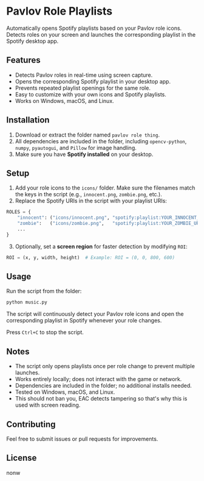 # Pavlov Role Playlists

Automatically opens Spotify playlists based on your Pavlov role icons. Detects roles on your screen and launches the corresponding playlist in the Spotify desktop app.

## Features

* Detects Pavlov roles in real-time using screen capture.
* Opens the corresponding Spotify playlist in your desktop app.
* Prevents repeated playlist openings for the same role.
* Easy to customize with your own icons and Spotify playlists.
* Works on Windows, macOS, and Linux.

## Installation

1. Download or extract the folder named `pavlov role thing`.
2. All dependencies are included in the folder, including `opencv-python`, `numpy`, `pyautogui`, and `Pillow` for image handling.
3. Make sure you have **Spotify installed** on your desktop.

## Setup

1. Add your role icons to the `icons/` folder. Make sure the filenames match the keys in the script (e.g., `innocent.png`, `zombie.png`, etc.).
2. Replace the Spotify URIs in the script with your playlist URIs:

```python
ROLES = {
    "innocent": ("icons/innocent.png", "spotify:playlist:YOUR_INNOCENT_URI"),
    "zombie":   ("icons/zombie.png",   "spotify:playlist:YOUR_ZOMBIE_URI"),
    ...
}
```

3. Optionally, set a **screen region** for faster detection by modifying `ROI`:

```python
ROI = (x, y, width, height)  # Example: ROI = (0, 0, 800, 600)
```

## Usage

Run the script from the folder:

```bash
python music.py
```

The script will continuously detect your Pavlov role icons and open the corresponding playlist in Spotify whenever your role changes.

Press `Ctrl+C` to stop the script.

## Notes

* The script only opens playlists once per role change to prevent multiple launches.
* Works entirely locally; does not interact with the game or network.
* Dependencies are included in the folder; no additional installs needed.
* Tested on Windows, macOS, and Linux.
* This should not ban you, EAC detects tampering so that's why this is used with screen reading.

## Contributing

Feel free to submit issues or pull requests for improvements.

## License

nonw
